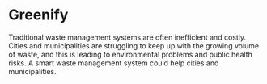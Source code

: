 # Greenify
Traditional waste management systems are often inefficient and costly. Cities and municipalities are struggling to keep up with the growing volume of waste, and this is leading to environmental problems and public health risks. A smart waste management system could help cities and municipalities.
